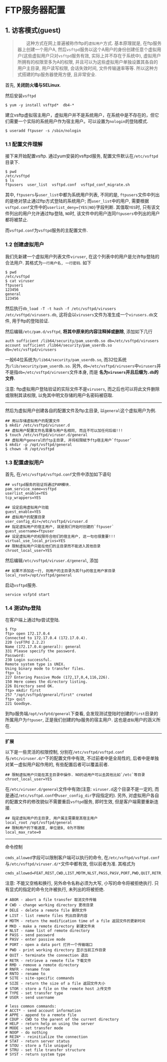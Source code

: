 # FTP服务器配置

## 1. 访客模式(guest)

>　　这种方式在网上普遍被称作ftp的`虚拟用户`方式. 基本原理就是, 在ftp服务器上创建一个用户A, 然后`vsftpd`服务以这个A用户的身份创建任意个虚拟用户(这些虚拟用户只对`vsftpd`服务有效, 实际上并不存在于系统中), 虚拟用户所拥有的权限至多为A的权限, 并且可以为这些虚拟用户单独设置其各自的用户主目录, 用户读写权限, 会话失效时间, 文件传输速率等等. 所以这种方式搭建的ftp服务器使用方便, 且非常安全.

首先, **关闭防火墙与SELinux**.

然后安装`vsftpd`

```
$ yum -y install vsftpd*  db4-*
```

建立vsftp虚拟宿主用户，虚拟用户并不是系统用户，在系统中是不存在的，但它们需要一个实际的系统用户作为宿主用户。可以设置为`nologin`的登陆模式.

```
$ useradd ftpuser -s /sbin/nologin
```

### 1.1 配置文件理解

接下来开始配置vsftp. 通过yum安装的vsftpd服务, 配置文件默认在`/etc/vsftpd`目录下.

```
$ pwd
/etc/vsftpd
$ ls
ftpusers  user_list  vsftpd.conf  vsftpd_conf_migrate.sh
```

其中, `ftpusers`与`user_list`中都为系统用户列表, 不同的是, `ftpusers`文件中列出的是绝对禁止通过ftp方式登陆的系统用户; 而`user_list`中的用户, 需要根据`vsftpd.conf`文件中的`userlist_deny={YES|NO}`字段判断. 其值取`YES`时, 只有该文件列出的用户允许通过ftp登陆, `NO`时, 该文件中的用户连同`ftpusers`中列出的用户都将被禁止.

而`vsftpd.conf`为`vsftpd`服务的主配置文件.

### 1.2 创建虚拟用户

我们先新建一个虚拟用户列表文件`viruser`, 在这个列表中的用户是允许ftp登陆的合法用户. 其格式为`一行用户名, 一行密码`. 如下

```
$ pwd
/etc/vsftpd
$ cat viruser
ftpuser1
123456
general
123456
```

然后执行`db_load -T -t hash -f /etc/vsftpd/virusers /etc/vsftpd/virusers.db`, 这将会以`virusers`文件为准生成一个`virusers.db`文件, 用于ftp的登陆验证.

然后编辑`/etc/pam.d/vsftpd`, **将其中原来的内容注释掉或删除**, 添加如下几行

```
auth sufficient /lib64/security/pam_userdb.so db=/etc/vsftpd/virusers
account sufficient /lib64/security/pam_userdb.so db=/etc/vsftpd/virusers
```

一般64位系统为`/lib64/security/pam_userdb.so`, 而32位系统为`/lib/security/pam_userdb.so`. 另外, `db=/etc/vsftpd/virusers`中`virusers`并不是指`db=/etc/vsftpd/virusers`文件本身, 而是 **名为`virusers`并且后缀为`.db`的文件**.

注意: ftp虚拟用户登陆验证的实际文件不是`virusers`, 而之后也可以将此文件删除或限制其读权限, 以免其中明文存储的用户名密码被窃取.

------

然后为虚拟用户创建各自的配置文件及ftp主目录, 以`general`这个虚拟用户为例.

```
## 用以存储虚拟用户的配置文件
$ mkdir /etc/vsftpd/viruser.d
## 虚拟用户配置文件名需要与用户名相同, 而且不可以加任何后缀!!!
$ touch /etc/vsftpd/viruser.d/general
## 虚拟用户general的ftp主目录, 并将权限赋予ftp宿主用户`ftpuser`
$ mkdir -p /opt/vsftpd/general
$ chown -R /opt/vsftpd
```

### 1.3 配置虚拟用户

首先, 在`/etc/vsftpd/vsftpd.conf`文件中添加如下语句

```
## vsftpd服务的验证将通过PAM模块.
pam_service_name=vsftpd
userlist_enable=YES
tcp_wrappers=YES

## 设定启用虚拟用户功能
guest_enable=YES
## 虚拟用户的配置目录
user_config_dir=/etc/vsftpd/viruser.d
## 指定虚拟用户的宿主用户, 就是我们开始时创建的`ftpuser`
guest_username=ftpuser
## 设定虚拟用户的权限符合他们的宿主用户, 这一句也很重要!!!
virtual_use_local_privs=YES
## 限制虚拟用户只能在他们的主目录而不能进入其他目录
chroot_local_user=YES
```

然后编辑`/etc/vsftpd/viruser.d/general`, 添加

```
## 如果不添加这一行, 则用户的主目录为其ftp的宿主用户家目录
local_root=/opt/vsftpd/general
```

启动`vsftpd`服务.

```
service vsfptd start
```

### 1.4 测试ftp登陆

在客户端上通过ftp尝试登陆.

```
$ ftp
ftp> open 172.17.0.4
Connected to 172.17.0.4 (172.17.0.4).
220 (vsFTPd 2.2.2)
Name (172.17.0.4:general): general
331 Please specify the password.
Password:
230 Login successful.
Remote system type is UNIX.
Using binary mode to transfer files.
ftp> ls
227 Entering Passive Mode (172,17,0,4,116,226).
150 Here comes the directory listing.
226 Directory send OK.
ftp> mkdir first
257 "/opt/vsftpd/general/first" created
ftp> quit
221 Goodbye.
```

到ftp服务端`/opt/vsfptd/general`下查看, 会发现测试登陆时创建的`first`目录的所属用户为`ftpuser`, 正是我们创建的ftp服务的宿主用户. 这也是`虚拟`用户的涵义所在.

------

**扩展**

以下是一些灵活的权限控制, 分别在`/etc/vsftpd/vsftpd.conf`与`/etc/viruser.d/*`下的配置文件中有效, 不过前者中是全局性的, 后者中是单独对某一虚拟用户起作用的, 有些配置后者可以覆盖前者.

```
## 限制虚拟用户只能在其主目录中操作. NO的话用户可以去其他比如`/etc`等目录
chroot_local_user=YES
```

在`/etc/viruser.d/general`文件中有效(注意: `viruser.d`这个目录不是一定的, 而是通过`/etc/vsftpd.conf`中`user_config_dir`字段指定的). 另外, 对虚拟用户各自的配置文件的修改貌似不需要重启`vsftpd`服务, 即时生效, 但是客户端需要重新连接.

```
## 指定虚拟用户的主目录, 用户属主需要是其宿主用户
local_root /opt/vsftpd/general
## 限制用户的下载速度, 单位是B, 0为不限制
local_max_rate=0
```

------

命令控制

`cmds_allowed`字段可以限制客户端可以执行的命令, 在`/etc/vsftpd/vsftpd.conf`与`/etc/vsftpd/viruser.d/*`文件中都有效, 但以前者为准. 其格式为

```
cmds_allowed=FEAT,REST,CWD,LIST,MDTM,NLST,PASS,PASV,PORT,PWD,QUIT,RETR,SIZE,STOR,TYPE,USER,ACCT,APPE,CDUP,HELP,MODE,NOOP,REIN,STAT,STOU,STRU,SYST,MKD
```

注意: 不能又空格和换行, 另外命令名称必须为大写, 小写的命令将被拒绝执行. 只有显式的指定的命令允许被执行, 未列出的将被拒绝.

```
# ABOR - abort a file transfer 取消文件传输
# CWD - change working directory 更改目录
# DELE - delete a remote file 删除文件
# LIST - list remote files 列出目录内容
# MDTM - return the modification time of a file 返回文件的更新时间
# MKD - make a remote directory 新建文件夹
# NLST - name list of remote directory
# PASS - send password
# PASV - enter passive mode
# PORT - open a data port 打开一个传输端口
# PWD - print working directory 显示当前工作目录
# QUIT - terminate the connection 退出
# RETR - retrieve a remote file 下载文件
# RMD - remove a remote directory
# RNFR - rename from
# RNTO - rename to
# SITE - site-specific commands
# SIZE - return the size of a file 返回文件大小
# STOR - store a file on the remote host 上传文件
# TYPE - set transfer type
# USER - send username

# less common commands:
# ACCT* - send account information
# APPE - append to a remote file
# CDUP - CWD to the parent of the current directory
# HELP - return help on using the server
# MODE - set transfer mode
# NOOP - do nothing
# REIN* - reinitialize the connection
# STAT - return server status
# STOU - store a file uniquely
# STRU - set file transfer structure
# SYST - return system type
```

